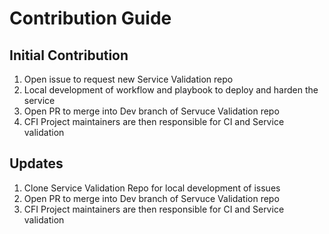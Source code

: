 

# Contribution Guide

## Initial Contribution

1. Open issue to request new Service Validation repo
2. Local development of workflow and playbook to deploy and harden the service
3. Open PR to merge into Dev branch of Servuce Validation repo
4. CFI Project maintainers are then responsible for CI and Service validation


## Updates

1. Clone Service Validation Repo for local development of issues
2. Open PR to merge into Dev branch of Servuce Validation repo
3. CFI Project maintainers are then responsible for CI and Service validation


